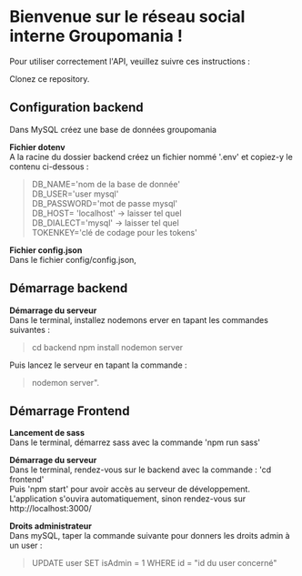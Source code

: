 # Bienvenue sur le réseau social interne Groupomania  !

Pour utiliser correctement l'API, veuillez suivre ces instructions :  

Clonez ce repository.

## Configuration backend
Dans MySQL créez une base de données groupomania  

**Fichier dotenv**  
A la racine du dossier backend créez un fichier nommé '.env' et copiez-y le contenu ci-dessous :

>DB_NAME='nom de la base de donnée'  
>DB_USER='user mysql'  
>DB_PASSWORD='mot de passe mysql'  
>DB_HOST= 'localhost' -> laisser tel quel  
>DB_DIALECT='mysql' -> laisser tel quel  
>TOKENKEY='clé de codage pour les tokens'  

**Fichier config.json**  
Dans le fichier config/config.json, 

## Démarrage backend

**Démarrage du serveur**  
Dans le terminal, installez nodemons erver en tapant les commandes suivantes :   
>cd backend 
>npm install nodemon server

Puis lancez le serveur en tapant la commande :  
>nodemon server".

## Démarrage Frontend

**Lancement de sass**  
Dans le terminal, démarrez sass avec la commande 'npm run sass'

**Démarrage du serveur**  
Dans le terminal, rendez-vous sur le backend avec la commande :  'cd frontend'  
Puis 'npm start' pour avoir accès au serveur de développement.  
L'application s'ouvira automatiquement, sinon rendez-vous sur http://localhost:3000/  

**Droits administrateur**  
 Dans mySQL, taper la commande suivante pour donners les droits admin à un user :  
 >UPDATE user SET isAdmin = 1 WHERE id = "id du user concerné"